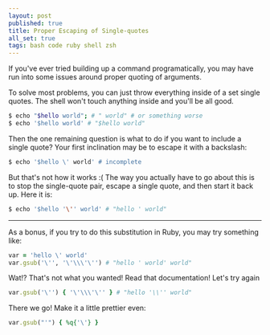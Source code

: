 ```yaml
---
layout: post
published: true
title: Proper Escaping of Single-quotes
all_set: true
tags: bash code ruby shell zsh
---
```


If you've ever tried building up a command programatically, you may have run
into some issues around proper quoting of arguments.

To solve most problems, you can just throw everything inside of a set single
quotes. The shell won't touch anything inside and you'll be all good.

``` bash
$ echo "$hello world"; # " world" # or something worse
$ echo '$hello world' # "$hello world"
```

Then the one remaining question is what to do if you want to include a single
quote? Your first inclination may be to escape it with a backslash:

``` bash
$ echo '$hello \' world' # incomplete
```

But that's not how it works :( The way you actually have to go about this is
to stop the single-quote pair, escape a single quote, and then start it back up.
Here it is:

``` bash
$ echo '$hello '\'' world' # "hello ' world"
```

---

As a bonus, if you try to do this substitution in Ruby, you may try
something like:

``` ruby
var = 'hello \' world'
var.gsub('\'', '\'\\\'\'') # "hello ' world' world"
```

Wat!? That's not what you wanted! Read that documentation!  Let's try again

``` ruby
var.gsub('\'') { '\'\\\'\'' } # "hello '\\'' world"
```

There we go! Make it a little prettier even:

``` ruby
var.gsub("'") { %q{'\'} }
```
